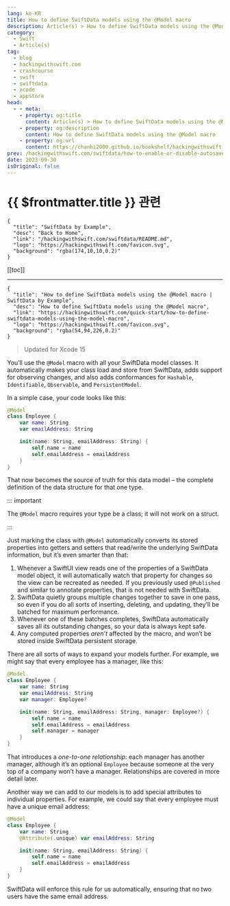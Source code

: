 ```yaml
---
lang: ko-KR
title: How to define SwiftData models using the @Model macro
description: Article(s) > How to define SwiftData models using the @Model macro
category:
  - Swift
  - Article(s)
tag: 
  - blog
  - hackingwithswift.com
  - crashcourse
  - swift
  - swiftdata
  - xcode
  - appstore
head:
  - - meta:
    - property: og:title
      content: Article(s) > How to define SwiftData models using the @Model macro
    - property: og:description
      content: How to define SwiftData models using the @Model macro
    - property: og:url
      content: https://chanhi2000.github.io/bookshelf/hackingwithswift.com/how-to-define-swiftdata-models-using-the-model-macro.html
prev: /hackingwithswift.com/swiftdata/how-to-enable-or-disable-autosave-for-a-modelcontext.md
date: 2023-09-30
isOriginal: false
---
```


# {{ $frontmatter.title }} 관련

```component VPCard
{
  "title": "SwiftData by Example",
  "desc": "Back to Home",
  "link": "/hackingwithswift.com/swiftdata/README.md",
  "logo": "https://hackingwithswift.com/favicon.svg",
  "background": "rgba(174,10,10,0.2)"
}
```

[[toc]]

---

```component VPCard
{
  "title": "How to define SwiftData models using the @Model macro | SwiftData by Example",
  "desc": "How to define SwiftData models using the @Model macro",
  "link": "https://hackingwithswift.com/quick-start/how-to-define-swiftdata-models-using-the-model-macro", 
  "logo": "https://hackingwithswift.com/favicon.svg",
  "background": "rgba(54,94,226,0.2)"
}
```

> Updated for Xcode 15

You’ll use the `@Model` macro with all your SwiftData model classes. It automatically makes your class load and store from SwiftData, adds support for observing changes, and also adds conformances for `Hashable`, `Identifiable`, `Observable`, and `PersistentModel`.

In a simple case, your code looks like this:

```swift
@Model
class Employee {
    var name: String
    var emailAddress: String

    init(name: String, emailAddress: String) {
        self.name = name
        self.emailAddress = emailAddress
    }
}
```

That now becomes the source of truth for this data model – the complete definition of the data structure for that one type.

::: important

The `@Model` macro requires your type be a class; it will not work on a struct.

:::

Just marking the class with `@Model` automatically converts its stored properties into getters and setters that read/write the underlying SwiftData information, but it’s even smarter than that:

1. Whenever a SwiftUI view reads one of the properties of a SwiftData model object, it will automatically watch that property for changes so the view can be recreated as needed. If you previously used `@Published` and similar to annotate properties, that is not needed with SwiftData.
2. SwiftData quietly groups multiple changes together to save in one pass, so even if you do all sorts of inserting, deleting, and updating, they’ll be batched for maximum performance.
3. Whenever one of these batches completes, SwiftData automatically saves all its outstanding changes, so your data is always kept safe.
4. Any computed properties *aren’t* affected by the macro, and won’t be stored inside SwiftData persistent storage.

There are all sorts of ways to expand your models further. For example, we might say that every employee has a manager, like this:

```swift
@Model
class Employee {
    var name: String
    var emailAddress: String
    var manager: Employee?

    init(name: String, emailAddress: String, manager: Employee?) {
        self.name = name
        self.emailAddress = emailAddress
        self.manager = manager
    }
}
```

That introduces a *one-to-one relationship*: each manager has another manager, although it’s an optional `Employee` because someone at the very top of a company won’t have a manager. Relationships are covered in more detail later.

Another way we can add to our models is to add special attributes to individual properties. For example, we could say that every employee must have a unique email address:

```swift
@Model
class Employee {
    var name: String
    @Attribute(.unique) var emailAddress: String

    init(name: String, emailAddress: String) {
        self.name = name
        self.emailAddress = emailAddress
    }
}
```

SwiftData will enforce this rule for us automatically, ensuring that no two users have the same email address.

